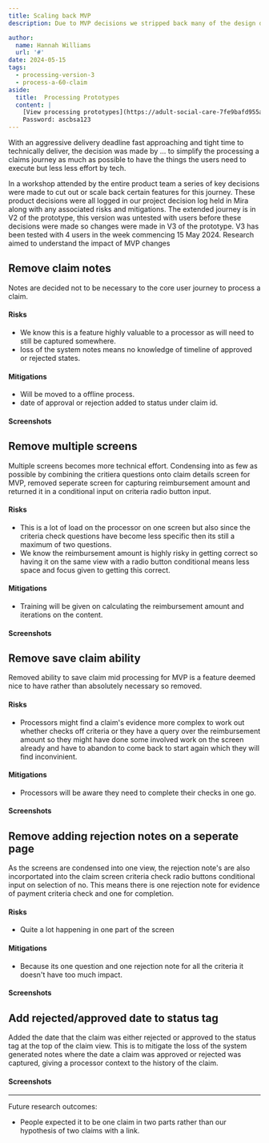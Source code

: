 ```yaml
---
title: Scaling back MVP
description: Due to MVP decisions we stripped back many of the design decisions to accommodate quicker technical delivery. 

author:
  name: Hannah Williams
  url: '#'
date: 2024-05-15
tags:
  - processing-version-3
  - process-a-60-claim
aside:
  title:  Processing Prototypes
  content: |
    [View processing prototypes](https://adult-social-care-7fe9bafd955a.herokuapp.com/version-index?area=Processing) 
    Password: ascbsa123
---
```


With an aggressive delivery deadline fast approaching and tight time to technically deliver, the decision was made by … to simplify the processing a claims journey as much as possible to have the things the users need to execute but less less effort by tech. 

In a workshop attended by the entire product team a series of key decisions were made to cut out or scale back certain features for this journey. These product decisions were all logged in our project decision log held in Mira along with any associated risks and mitigations. The extended journey is in V2 of the prototype, this version was untested with users before these decisions were made so changes were made in V3 of the prototype. V3 has been tested with 4 users in the week commencing 15 May 2024. Research aimed to understand the impact of MVP changes


## Remove claim notes

Notes are decided not to be necessary to the core user journey to process a claim.

#### Risks

- We know this is a feature highly valuable to a processor as will need to still be captured somewhere. 
- loss of the system notes means no knowledge of timeline of approved or rejected states. 

#### Mitigations

- Will be moved to a offline process. 
- date of approval or rejection added to status under claim id.


#### Screenshots



## Remove multiple screens

Multiple screens becomes more technical effort. Condensing into as few as possible by combining the critiera questions onto claim details screen for MVP, removed seperate screen for capturing reimbursement amount and returned it in a conditional input on criteria radio button input. 

#### Risks

- This is a lot of load on the processor on one screen but also since the criteria check questions have become less specific then its still a maximum of two questions. 
- We know the reimbursement amount is highly risky in getting correct so having it on the same view with a radio button conditional means less space and focus given to getting this correct.

#### Mitigations

- Training will be given on calculating the reimbursement amount and iterations on the content.

#### Screenshots



## Remove save claim ability 

Removed ability to save claim mid processing for MVP is a feature deemed nice to have rather than absolutely necessary so removed.

#### Risks

- Processors might find a claim's evidence more complex to work out whether checks off criteria or they have a query over the reimbursement amount so they might have done some involved work on the screen already and have to abandon to come back to start again which they will find inconvinient.  

#### Mitigations

- Processors will be aware they need to complete their checks in one go.

#### Screenshots



## Remove adding rejection notes on a seperate page

As the screens are condensed into one view, the rejection note's are also incorportated into the claim screen criteria check radio buttons conditional input on selection of no. This means there is one rejection note for evidence of payment criteria check and one for completion. 

#### Risks
- Quite a lot happening in one part of the screen

#### Mitigations
- Because its one question and one rejection note for all the criteria it doesn't have too much impact.


#### Screenshots


## Add rejected/approved date to status tag

Added the date that the claim was either rejected or approved to the status tag at the top of the claim view. This is to mitigate the loss of the system generated notes where the date a claim was approved or rejected was captured, giving a processor context to the history of the claim. 

#### Screenshots


------


Future research outcomes:
- People expected it to be one claim in two parts rather than our hypothesis of two claims with a link. 


